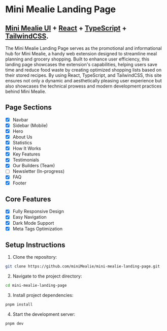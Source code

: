 # Mini Mealie Landing Page

## [Mini Mealie UI](https://minimealie.com) + [React](https://react.dev/) + [TypeScript](https://www.typescriptlang.org/) + [TailwindCSS](https://tailwindcss.com/).

The Mini Mealie Landing Page serves as the promotional and informational hub for Mini Mealie, a handy web extension designed to streamline meal planning and grocery shopping. Built to enhance user efficiency, this landing page showcases the extension's capabilities, helping users save time and reduce food waste by creating optimized shopping lists based on their stored recipes. By using React, TypeScript, and TailwindCSS, this site ensures not only a dynamic and aesthetically pleasing user experience but also showcases the technical prowess and modern development practices behind Mini Mealie.

## Page Sections

-   [x] Navbar
-   [x] Sidebar (Mobile)
-   [x] Hero
-   [x] About Us
-   [x] Statistics
-   [x] How It Works
-   [x] Key Features
-   [x] Testimonials
-   [x] Our Builders (Team)
-   [ ] Newsletter (In-progress)
-   [x] FAQ
-   [x] Footer

## Core Features

-   [x] Fully Responsive Design
-   [x] Easy Navigation
-   [x] Dark Mode Support
-   [x] Meta Tags Optimization

## Setup Instructions

1. Clone the repository:

```bash
git clone https://github.com/miniMealie/mini-mealie-landing-page.git
```

2. Navigate to the project directory:

```bash
cd mini-mealie-landing-page
```

3. Install project dependencies:

```bash
pnpm install
```

4. Start the development server:

```bash
pnpm dev
```
